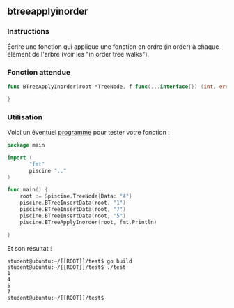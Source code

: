 ## btreeapplyinorder

### Instructions

Écrire une fonction qui applique une fonction en ordre (in order) à chaque élément de l'arbre (voir les "in order tree walks").

### Fonction attendue

```go
func BTreeApplyInorder(root *TreeNode, f func(...interface{}) (int, error)) {

}
```

### Utilisation

Voici un éventuel [programme](TODO-LINK) pour tester votre fonction :

```go
package main

import (
       "fmt"
       piscine ".."
)

func main() {
	root := &piscine.TreeNode{Data: "4"}
	piscine.BTreeInsertData(root, "1")
	piscine.BTreeInsertData(root, "7")
	piscine.BTreeInsertData(root, "5")
	piscine.BTreeApplyInorder(root, fmt.Println)

}
```

Et son résultat :

```console
student@ubuntu:~/[[ROOT]]/test$ go build
student@ubuntu:~/[[ROOT]]/test$ ./test
1
4
5
7
student@ubuntu:~/[[ROOT]]/test$
```
